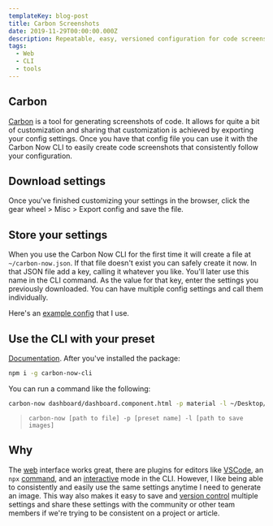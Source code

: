 ```yaml
---
templateKey: blog-post
title: Carbon Screenshots
date: 2019-11-29T00:00:00.000Z
description: Repeatable, easy, versioned configuration for code screenshots with the Carbon Now CLI.
tags:
  - Web
  - CLI
  - tools
---
```


## Carbon

[Carbon](https://carbon.now.sh/?bg=rgba(187%2C187%2C187%2C0)&t=material&wt=none&l=auto&ds=true&dsyoff=10px&dsblur=13px&wc=false&wa=true&pv=32px&ph=56px&ln=false&fl=1&fm=Fira%20Code&fs=14px&lh=133%25&si=false&es=2x&wm=false) is a tool for generating screenshots of code. It allows for quite a bit of customization and sharing that customization is achieved by exporting your config settings. Once you have that config file you can use it with the Carbon Now CLI to easily create code screenshots that consistently follow your configuration.

## Download settings

Once you've finished customizing your settings in the browser, click the gear wheel > Misc > Export config and save the file.

## Store your settings

When you use the Carbon Now CLI for the first time it will create a file at `~/carbon-now.json`. If that file doesn't exist you can safely create it now. In that JSON file add a key, calling it whatever you like. You'll later use this name in the CLI command. As the value for that key, enter the settings you previously downloaded. You can have multiple config settings and call them individually.

Here's an [example config](https://gist.github.com/schuchard/b90243191e4f17c6ec4b2d9cc2965d30) that I use.

## Use the CLI with your preset

[Documentation](https://github.com/mixn/carbon-now-cli#using-a-saved-preset). After you've installed the package:

```bash
npm i -g carbon-now-cli
```

You can run a command like the following:

```bash
carbon-now dashboard/dashboard.component.html -p material -l ~/Desktop/images
```

> `carbon-now [path to file] -p [preset name] -l [path to save images]`

## Why

The [web](https://carbon.now.sh/?bg=rgba(187%2C187%2C187%2C0)&t=material&wt=none&l=auto&ds=true&dsyoff=10px&dsblur=13px&wc=false&wa=true&pv=32px&ph=56px&ln=false&fl=1&fm=Fira%20Code&fs=14px&lh=133%25&si=false&es=2x&wm=false) interface works great, there are plugins for editors like [VSCode](https://marketplace.visualstudio.com/items?itemName=ericadamski.carbon-now-sh), an `npx` [command](https://github.com/mixn/carbon-now-cli#npx), and an [interactive](https://github.com/mixn/carbon-now-cli#fully-customized) mode in the CLI. However, I like being able to consistently and easily use the same settings anytime I need to generate an image. This way also makes it easy to save and [version control](https://gist.github.com/schuchard/b90243191e4f17c6ec4b2d9cc2965d30) multiple settings and share these settings with the community or other team members if we're trying to be consistent on a project or article.
